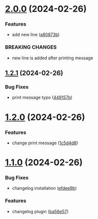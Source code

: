 # [2.0.0](https://github.com/fico95/semantic-release/compare/v1.2.1...v2.0.0) (2024-02-26)


### Features

* add new line ([a80873b](https://github.com/fico95/semantic-release/commit/a80873bbb145716e8767ae30f5f4291af49e7092))


### BREAKING CHANGES

* new line is added after printing message

## [1.2.1](https://github.com/fico95/semantic-release/compare/v1.2.0...v1.2.1) (2024-02-26)


### Bug Fixes

* print message typo ([449157b](https://github.com/fico95/semantic-release/commit/449157b396c39c739a6aa068e0181203ab4319a0))

# [1.2.0](https://github.com/fico95/semantic-release/compare/v1.1.0...v1.2.0) (2024-02-26)


### Features

* change print message ([1c5d4d8](https://github.com/fico95/semantic-release/commit/1c5d4d8e05ebe307ef05de2601e510c6ad272f7d))

# [1.1.0](https://github.com/fico95/semantic-release/compare/v1.0.0...v1.1.0) (2024-02-26)


### Bug Fixes

* changelog installation ([efdee9b](https://github.com/fico95/semantic-release/commit/efdee9bce4a610fe2ea75601e62dbac33a9df46b))


### Features

* changelog plugin ([ba56e57](https://github.com/fico95/semantic-release/commit/ba56e578def8b8e968b8f9357531a53ab5f249a0))
